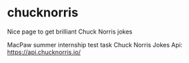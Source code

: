 # chucknorris
Nice page to get brilliant Chuck Norris jokes

MacPaw summer internship test task
Chuck Norris Jokes Api: https://api.chucknorris.io/
